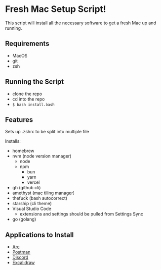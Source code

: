 # Fresh Mac Setup Script!

This script will install all the necessary software to get a fresh Mac up and running.

## Requirements

- MacOS
- git
- zsh

## Running the Script

- clone the repo
- cd into the repo
- `$ bash install.bash`

## Features

Sets up .zshrc to be split into multiple file

Installs:

- homebrew
- nvm (node version manager)
  - node
  - npm
    - bun
    - yarn
    - vercel
- gh (github cli)
- amethyst (mac tiling manager)
- thefuck (bash autocorrect)
- starship (cli theme)
- Visual Studio Code
  - extensions and settings should be pulled from Settings Sync
- go (golang)

## Applications to Install

- [Arc](https://arc.net/)
- [Postman](https://www.postman.com/)
- [Discord](https://discord.com/)
- [Excalidraw](https://excalidraw.com/)
